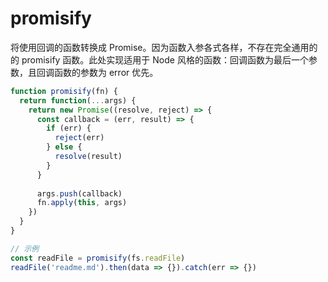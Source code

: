 # promisify

将使用回调的函数转换成 Promise。因为函数入参各式各样，不存在完全通用的的 promisify 函数。此处实现适用于 Node 风格的函数：回调函数为最后一个参数，且回调函数的参数为 error 优先。

```js
function promisify(fn) {
  return function(...args) {
    return new Promise((resolve, reject) => {
      const callback = (err, result) => {
        if (err) {
          reject(err)
        } else {
          resolve(result)
        }
      }
      
      args.push(callback)
      fn.apply(this, args)
    })
  }
}

// 示例
const readFile = promisify(fs.readFile)
readFile('readme.md').then(data => {}).catch(err => {})
```